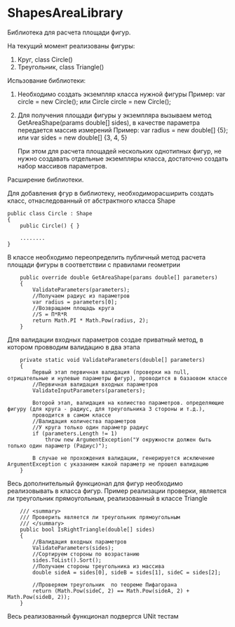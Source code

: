 # ShapesAreaLibrary
Библиотека для расчета площади фигур.

На текущий момент реализованы фигуры:
1. Круг, class Circle()
2. Треугольник, class Triangle()

Испьзование библиотеки:
1. Необходимо создать экземпляр класса нужной фигуры
   Пример:
   var circle = new Circle();
   или
   Circle circle = new Circle();

2. Для получения площади фигуры у экземпляра вызываем метод GetAreaShape(params double[] sides), в качестве параметра передается массив измерений
   Пример:
   var radius = new double[] {5};
   или
   var sides = new double[] {3, 4, 5}
   
   При этом для расчета площадей нескольких однотипных фигур, не нужно создавать отдельные экземпляры класса, достаточно создать набор массивов параметров.
   

Расширение библиотеки.

Для добавления фгур в библиотеку, необходиморасширить создать класс, отнаследованный от абстрактного класса Shape

    public class Circle : Shape
    {
        public Circle() { }

        ........
    }

В классе необходимо переопределить публичный метод расчета площади фигуры в соответствии с правилами геометрии

        public override double GetAreaShape(params double[] parameters)
        {
            ValidateParameters(parameters);
            //Получаем радиус из параметров
            var radius = parameters[0];
            //Возвращаем площадь круга
            //S = П*R*R
            return Math.PI * Math.Pow(radius, 2);
        }
        
Для валидации входных параметров создае приватный метод, в котором провводим валидацию в два этапа

        private static void ValidateParameters(double[] parameters)
        {
            Первый этап первичная валидация (проверки на null, отрицательные и нулевые параметры фигур), проводится в базаовом классе
            //Первичная валидация входных параметров
            ValidateInputParameters(parameters);
            
            Воторой этап, валидация на колиество параметров. определяющие фигуру (для круга - радиус, для треугольника 3 стороны и т.д.),
            проводится в самом классе
            //Валидация количества параметров
            //У круга только один параметр радиус
            if (parameters.Length != 1)
                throw new ArgumentException("У окружности должен быть только один параметр (Радиус)");
                
            В случае не прохождения валидации, генерируется исключение ArgumentException с указанием какой параметр не прошел валидацию
        }
            
Весь дополнительный функционал для фигур необходимо реализовывать в класса фигур.
Пример реализации проверки, является ли треугольник прямоугольным, реализованный в классе Triangle

        /// <summary>
        /// Проверить является ли треугольник прямоугольным
        /// </summary>
        public bool IsRightTriangle(double[] sides)
        {
            //Валидация входных параметров
            ValidateParameters(sides);
            //Сортируем стороны по возрастанию
            sides.ToList().Sort();
            //Получаем стороны треугольника из массива
            double sideA = sides[0], sideB = sides[1], sideC = sides[2];

            //Проверяем треугольник  по теореме Пифагорана
            return (Math.Pow(sideC, 2) == Math.Pow(sideA, 2) + Math.Pow(sideB, 2));
        }

Весь реализованный функционал подвергся UNit тестам
